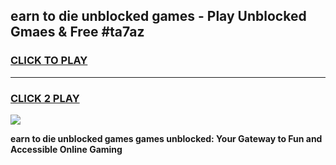 
## earn to die unblocked games - Play Unblocked Gmaes & Free #ta7az
<h3>
<a href="https://premium.freeplayer.one?title=earn_to_die_unblocked_games&ref=03M">CLICK TO PLAY</a></h3>
<hr>

<h3>
<a href="https://premium.freeplayer.one?title=earn_to_die_unblocked_games&ref=03M">CLICK 2 PLAY</a>
  
</h3>

<a href="https://premium.freeplayer.one?title=earn_to_die_unblocked_games&ref=03M"><img src="https://clearcache.store/games.png"></a>


**earn to die unblocked games games unblocked: Your Gateway to Fun and Accessible Online Gaming**
